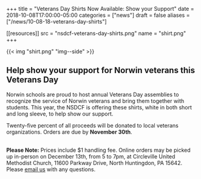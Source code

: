+++
title = "Veterans Day Shirts Now Available: Show your Support"
date  = 2018-10-08T17:00:00-05:00
categories = ["news"]
draft = false
aliases = ["/news/10-08-18-veterans-day-shirts"]

[[resources]]
  src  = "nsdcf-veterans-day-shirts.png"
  name = "shirt.png"
+++

{{< img "shirt.png" "img--side" >}}

## Help show your support for Norwin veterans this Veterans Day

Norwin schools are proud to host annual Veterans Day assemblies to recognize the service of Norwin veterans and bring them together with students. This year, the NSDCF is offering these shirts, white in both short and long sleeve, to help show our support.

Twenty-five percent of all proceeds will be donated to local veterans organizations. Orders are due by **November 30th**.

<p class="donation_form__small_msg"><br /><strong>Please Note:</strong> Prices include $1 handling fee. Online orders may be picked up in-person on December 13th, from 5 to 7pm, at Circleville United Methodist Church, 11600 Parkway Drive, North Huntingdon, PA 15642. Please <a href="mailto:alumni@nsdcf.org">email us</a> with any questions.</p>
